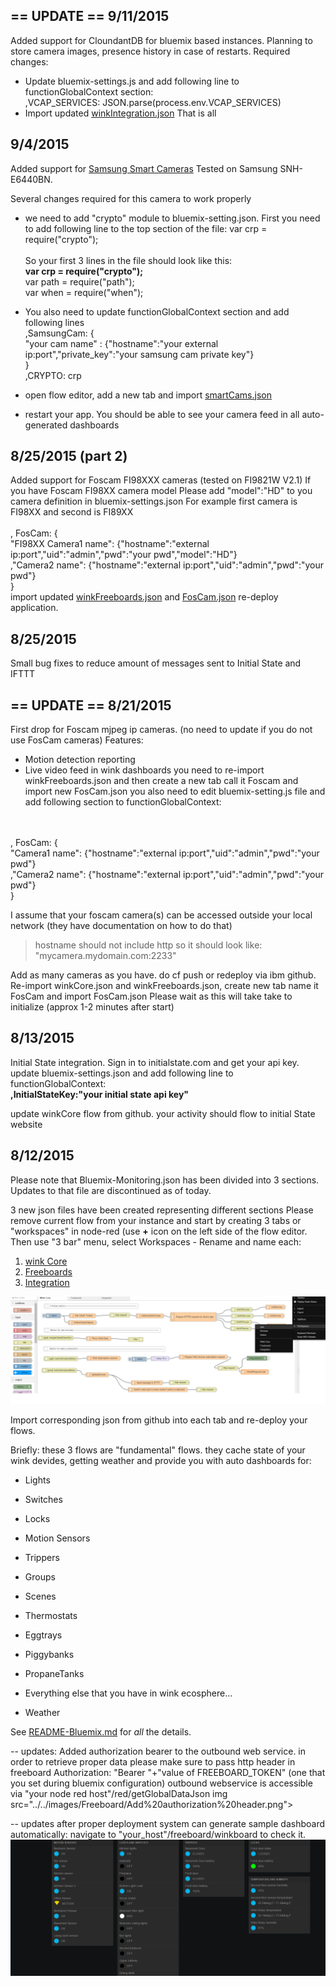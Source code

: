 == UPDATE ==
9/11/2015
----------------
Added support for CloundantDB for bluemix based instances. Planning to store camera images, presence history in case of restarts.
Required changes:
* Update bluemix-settings.js and add following line to functionGlobalContext section: <br>
	,VCAP_SERVICES: JSON.parse(process.env.VCAP_SERVICES)
* Import updated [winkIntegration.json](winkIntegration.json)
That is all

9/4/2015
----------------
Added support for [Samsung Smart Cameras](http://www.amazon.com/s/ref=nb_sb_noss_2?url=search-alias%3Daps&field-keywords=samsung+SNH&rh=i%3Aaps%2Ck%3Asamsung+SNH)
Tested on Samsung SNH-E6440BN.

Several changes required for this camera to work properly<br>
* we need to add "crypto" module to bluemix-setting.json. First you need to add following line to the top section of the file: var crp = require("crypto");<br><br>
So your first 3 lines in the file  should look like this:<br>
	<b>var crp = require("crypto");</b><br>
	var path = require("path");<br>
	var when = require("when");<rb>

	
* You also need to update functionGlobalContext section and add following lines<br>
	,SamsungCam: {<br>
		"your cam name" : {"hostname":"your external ip:port","private_key":"your samsung cam private key"}<br>
	             }<br>
	,CRYPTO: crp<br>
* open flow editor, add a new tab and import [smartCams.json](smartCams.json)
* restart your app. You should be able to see your camera feed in all auto-generated dashboards

8/25/2015 (part 2)
----------------
Added support for Foscam FI98XXX cameras (tested on FI9821W V2.1)
If you have Foscam FI98XX camera model
Please add "model":"HD" to you camera definition in  bluemix-settings.json
For example first camera is FI98XX and second is FI89XX
<br>
<br>
       , FosCam: {<br>
		"FI98XX Camera1 name": {"hostname":"external ip:port","uid":"admin","pwd":"your pwd","model":"HD"}<br>
		,"Camera2 name": {"hostname":"external ip:port","uid":"admin","pwd":"your pwd"}<br>
       	}
<br>
import updated [winkFreeboards.json](winkFreeboards.json) and [FosCam.json](FosCam.json)
re-deploy application.

8/25/2015
----------------
Small bug fixes to reduce amount of messages sent to Initial State and IFTTT


== UPDATE ==
8/21/2015
----------------
First drop for Foscam mjpeg ip cameras. (no need to update if you do not use FosCam cameras)
Features:
- Motion detection reporting
- Live video feed in wink dashboards
you need to re-import winkFreeboards.json and then create a new tab call it Foscam and import new FosCam.json
you also need to edit bluemix-setting.js file and add following section to functionGlobalContext:
<br>
<br>
       , FosCam: {<br>
		"Camera1 name": {"hostname":"external ip:port","uid":"admin","pwd":"your pwd"}<br>
		,"Camera2 name": {"hostname":"external ip:port","uid":"admin","pwd":"your pwd"}<br>
       	}
<br>

I assume that your foscam camera(s) can be accessed outside your local network (they have documentation on how to do that)

>hostname should not include http so it should look like:  "mycamera.mydomain.com:2233"

Add as many cameras as you have.
do cf push or redeploy via ibm github.
Re-import winkCore.json and winkFreeboards.json, create new tab name it FosCam  and import FosCam.json
Please wait as this will take take to initialize (approx 1-2 minutes after start)


8/13/2015
----------------
Initial State integration.
Sign in to initialstate.com and get your api key.
update bluemix-settings.json and add following line to functionGlobalContext:<br>
<b>,InitialStateKey:"your initial state api key"</b>

update winkCore flow from github.
your activity should flow to initial State website



8/12/2015
------------------
Please note that Bluemix-Monitoring.json has been divided into 3 sections.
Updates to that file are discontinued as of today.

3 new json files have been created representing different sections
Please remove current flow from your instance and start by creating 3 tabs or "workspaces" in node-red (use <b>+</b> icon on the left side of the flow editor. Then use "3 bar" menu, select Workspaces - Rename and name each:

1. [wink Core](winkCore.json)
2. [Freeboards](winkFreeboards.json)
3. [Integration](winkIntegration.json)

<img src="../../images/Workspaces.png"></img>

Import corresponding json from github into each tab and re-deploy your flows.


Briefly: these 3 flows
are "fundamental" flows. they cache state of your wink devides, getting weather and provide you with auto dashboards for:

* Lights

* Switches

* Locks

* Motion Sensors

* Trippers

* Groups

* Scenes

* Thermostats

* Eggtrays

* Piggybanks

* PropaneTanks

* Everything else that you have in wink ecosphere...

* Weather

See [README-Bluemix.md](../../README-Bluemix.md) for _all_ the details.

-- updates: Added authorization bearer to the outbound web service.
in order to retrieve proper data please make sure to pass http header in freeboard Authorization: "Bearer "+"value of FREEBOARD_TOKEN" (one that you set during bluemix configuration)
outbound webservice is accessible via "your node red host"/red/getGlobalDataJson
img src="../../images/Freeboard/Add%20authorization%20header.png"></img>

 -- updates after proper deployment system can generate sample dashboard automatically:
 navigate to "your_host"/freeboard/winkboard to check it.
 <img src="../../images/Freeboard/winkboard.png"></img>
 
